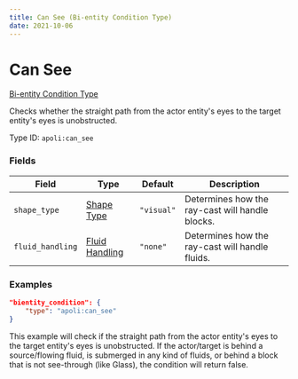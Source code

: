 ```yaml
---
title: Can See (Bi-entity Condition Type)
date: 2021-10-06
---
```


# Can See

[Bi-entity Condition Type](../bientity_condition_types.md)

Checks whether the straight path from the actor entity's eyes to the target entity's eyes is unobstructed.

Type ID: `apoli:can_see`

### Fields

| Field            | Type                                              | Default    | Description                                     |
| ---------------- | ------------------------------------------------- | ---------- | ----------------------------------------------- |
| `shape_type`     | [Shape Type](../data_types/shape_type.md)         | `"visual"` | Determines how the ray-cast will handle blocks. |
| `fluid_handling` | [Fluid Handling](../data_types/fluid_handling.md) | `"none"`   | Determines how the ray-cast will handle fluids. |

### Examples

```json
"bientity_condition": {
    "type": "apoli:can_see"
}
```

This example will check if the straight path from the actor entity's eyes to the target entity's eyes is unobstructed. If the actor/target is behind a source/flowing fluid, is submerged in any kind of fluids, or behind a block that is not see-through (like Glass), the condition will return false.
